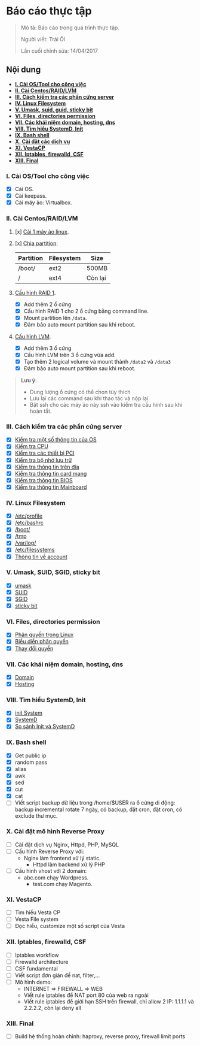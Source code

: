 # Báo cáo thực tập

> Mô tả: Báo cáo trong quá trình thực tập.
>
> Người viết: Trái Ôỉ
>
> Lần cuối chỉnh sửa: 14/04/2017

## Nội dung


* **[I. Cài OS/Tool cho công việc](#chapter-1)**
* **[II. Cài Centos/RAID/LVM](#chapter-2)**
* **[III. Cách kiểm tra các phần cứng server](#chapter-3)**
* **[IV. Linux Filesystem](#chapter-4)**
* **[V. Umask, suid, guid, sticky bit](#chapter-5)**
* **[VI. Files, directories permission](#chapter-6)**
* **[VII. Các khái niệm domain, hosting, dns](#chapter-7)**  
* **[VIII. Tìm hiểu SystemD, Init](#chapter-8)** 
* **[IX. Bash shell](#chapter-9)**
* **[X. Cài đặt các dich vụ](#chapter-10)**
* **[XI. VestaCP](#chapter-11)**
* **[XII. Iptables, firewalld, CSF](#chapter-12)**
* **[XIII. Final](#chapter-13)**

<a name="chapter-1"></a>
### I. Cài OS/Tool cho công việc

- [x] Cài OS.
- [x] Cài keepass.
- [x] Cài máy ảo: Virtualbox.

<a name="chapter-2"></a>
### II. Cài Centos/RAID/LVM

1. [x] [Cài 1 máy ảo linux](./Chapter-2#buoc-1).
2. [x] [Chia partition](./Chapter-2#buoc-2):

	| Partition | Filesystem | Size |
	| --- | --- | --- |
	| /boot/ | ext2 | 500MB |
	| / | ext4 | Còn lại |
3. [Cấu hình RAID 1](./Chapter-2#buoc-3).
	- [x] Add thêm 2 ổ cứng
	- [x] Cấu hình RAID 1 cho 2 ổ cứng bằng command line.
	- [x] Mount partition lên `/data`.
	- [x] Đảm bảo auto mount partition sau khi reboot.
4. [Cấu hình LVM](./Chapter-2#buoc-4).
	- [x] Add thêm 3 ổ cứng 
	- [x] Cấu hình LVM trên 3 ổ cứng vừa add.
	- [x] Tạo thêm 2 logical volume và mount thành `/data2` và `/data3`
	- [x] Đảm bảo auto mount partition sau khi reboot.

>**Lưu ý**: 
> + Dung lượng ổ cứng có thể chọn tùy thích
> + Lưu lại các command sau khi thao tác và nộp lại.
> + Bật ssh cho các máy ảo này ssh vào kiểm tra cấu hình sau khi hoàn tất.

<a name="chapter-3"></a>
### III. Cách kiểm tra các phần cứng server

- [x] [Kiểm tra một số thông tin của OS](Chapter-3#chapter-1)
- [x] [Kiểm tra CPU](Chapter-3#chapter-2)
- [x] [Kiểm tra các thiết bị PCI](Chapter-3#chapter-3)
- [x] [Kiểm tra bộ nhớ lưu trữ](Chapter-3#chapter-4)
- [x] [Kiểm tra thông tin trên đĩa](Chapter-3#chapter-5)
- [x] [Kiểm tra thông tin card mạng](Chapter-3#chapter-6)
- [x] [Kiểm tra thông tin BIOS](Chapter-3#chapter-7)
- [x] [Kiểm tra thông tin Mainboard](Chapter-3#chapter-8)

<a name="chapter-4"></a>
### IV. Linux Filesystem

- [x] [/etc/profile](Chapter-4#chapter-1)
- [x] [/etc/bashrc](Chapter-4#chapter-2)
- [x] [/boot/](Chapter-4#chapter-3)
- [x] [/tmp](Chapter-4#chapter-4)
- [x] [/var/log/](Chapter-4#chapter-5)
- [x] [/etc/filesystems](Chapter-4#chapter-6)
- [x] [Thông tin về account](Chapter-4#chapter-7)

<a name="chapter-5"></a>
### V. Umask, SUID, SGID, sticky bit

- [x] [umask](Chapter-5#chapter-1)
- [x] [SUID](Chapter-5#chapter-2)
- [x] [SGID](Chapter-5#chapter-3)
- [x] [sticky bit](Chapter-5#chapter-4)

<a name="chapter-6"></a>
### VI. Files, directories permission

- [x] [Phân quyền trong Linux](Chapter-6#chapter-1)
- [x] [Biểu diễn phân quyền](Chapter-6#chapter-2)
- [x] [Thay đổi quyền](Chapter-6#chapter-3)

<a name="chapter-7"></a>
### VII. Các khái niệm domain, hosting, dns

- [x] [Domain](Chapter-7#chapter-1)
- [x] [Hosting](Chapter-7#chapter-2)

<a name="chapter-8"></a>
### VIII. Tìm hiểu SystemD, Init

- [x] [init System](Chapter-8#chapter-1)
- [x] [SystemD](Chapter-8#chapter-2)
- [x] [So sánh Init và SystemD](Chapter-8#chapter-3)

<a name="chapter-9"></a>
### IX. Bash shell

- [x] Get public ip
- [x] random pass
- [x] alias
- [x] awk
- [x] sed
- [x] cut
- [x] cat
- [ ] Viết script backup dữ liệu trong /home/$USER ra ổ cứng di động: backup incremental rotate 7 ngày, có backup, đặt cron, đặt cron, có exclude thư mục.

<a name="chapter-10"></a>
### X. Cài đặt mô hình Reverse Proxy
- [ ] Cài đặt dịch vụ Nginx, Httpd, PHP, MySQL
- [ ] Cấu hình Reverse Proxy với:
  - Nginx làm frontend xử lý static.
	- Httpd làm backend xử lý PHP
- [ ] Cấu hình vhost với 2 domain:
  - abc.com chạy Wordpress.
	- test.com chạy Magento.

<a name="chapter-11"></a>
### XI. VestaCP
- [ ] Tìm hiểu Vesta CP
- [ ] Vesta File system
- [ ] Đọc hiểu, customize một số script của Vesta

<a name="chapter-12"></a>
### XII. Iptables, firewalld, CSF

- [ ] Iptables workflow
- [ ] Firewalld architecture
- [ ] CSF fundamental
- [ ] Viết script đơn giản để nat, filter,...
- [ ] Mô hình demo:
	- INTERNET => FIREWALL => WEB
	- Viết rule iptables để NAT port 80 của web ra ngoài
	- Viết rule iptables để giới hạn SSH trên firewall, chỉ allow 2 IP: 1.1.1.1 và 2.2.2.2, còn lại deny all

<a name="chapter-13"></a>
### XIII. Final

- [ ] Build hệ thống hoàn chỉnh: haproxy, reverse proxy, firewall limit ports

